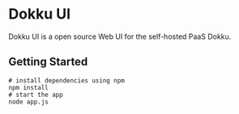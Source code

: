 Dokku UI
==========

Dokku UI is a open source Web UI for the self-hosted PaaS Dokku.

## Getting Started

    # install dependencies using npm
    npm install
    # start the app
    node app.js
